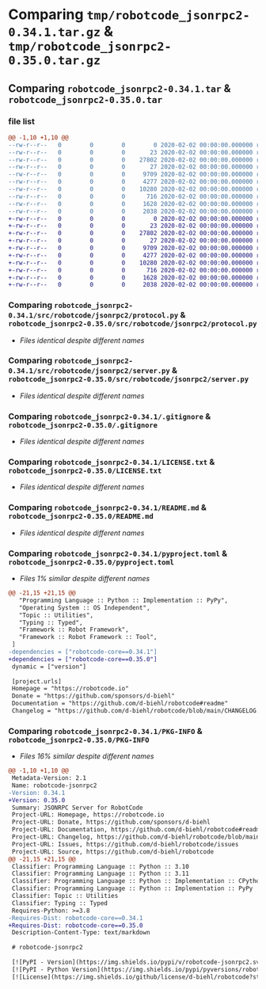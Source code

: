 # Comparing `tmp/robotcode_jsonrpc2-0.34.1.tar.gz` & `tmp/robotcode_jsonrpc2-0.35.0.tar.gz`

## Comparing `robotcode_jsonrpc2-0.34.1.tar` & `robotcode_jsonrpc2-0.35.0.tar`

### file list

```diff
@@ -1,10 +1,10 @@
--rw-r--r--   0        0        0        0 2020-02-02 00:00:00.000000 robotcode_jsonrpc2-0.34.1/src/robotcode/jsonrpc2/__init__.py
--rw-r--r--   0        0        0       23 2020-02-02 00:00:00.000000 robotcode_jsonrpc2-0.34.1/src/robotcode/jsonrpc2/__version__.py
--rw-r--r--   0        0        0    27802 2020-02-02 00:00:00.000000 robotcode_jsonrpc2-0.34.1/src/robotcode/jsonrpc2/protocol.py
--rw-r--r--   0        0        0       27 2020-02-02 00:00:00.000000 robotcode_jsonrpc2-0.34.1/src/robotcode/jsonrpc2/py.typed
--rw-r--r--   0        0        0     9709 2020-02-02 00:00:00.000000 robotcode_jsonrpc2-0.34.1/src/robotcode/jsonrpc2/server.py
--rw-r--r--   0        0        0     4277 2020-02-02 00:00:00.000000 robotcode_jsonrpc2-0.34.1/.gitignore
--rw-r--r--   0        0        0    10280 2020-02-02 00:00:00.000000 robotcode_jsonrpc2-0.34.1/LICENSE.txt
--rw-r--r--   0        0        0      716 2020-02-02 00:00:00.000000 robotcode_jsonrpc2-0.34.1/README.md
--rw-r--r--   0        0        0     1628 2020-02-02 00:00:00.000000 robotcode_jsonrpc2-0.34.1/pyproject.toml
--rw-r--r--   0        0        0     2038 2020-02-02 00:00:00.000000 robotcode_jsonrpc2-0.34.1/PKG-INFO
+-rw-r--r--   0        0        0        0 2020-02-02 00:00:00.000000 robotcode_jsonrpc2-0.35.0/src/robotcode/jsonrpc2/__init__.py
+-rw-r--r--   0        0        0       23 2020-02-02 00:00:00.000000 robotcode_jsonrpc2-0.35.0/src/robotcode/jsonrpc2/__version__.py
+-rw-r--r--   0        0        0    27802 2020-02-02 00:00:00.000000 robotcode_jsonrpc2-0.35.0/src/robotcode/jsonrpc2/protocol.py
+-rw-r--r--   0        0        0       27 2020-02-02 00:00:00.000000 robotcode_jsonrpc2-0.35.0/src/robotcode/jsonrpc2/py.typed
+-rw-r--r--   0        0        0     9709 2020-02-02 00:00:00.000000 robotcode_jsonrpc2-0.35.0/src/robotcode/jsonrpc2/server.py
+-rw-r--r--   0        0        0     4277 2020-02-02 00:00:00.000000 robotcode_jsonrpc2-0.35.0/.gitignore
+-rw-r--r--   0        0        0    10280 2020-02-02 00:00:00.000000 robotcode_jsonrpc2-0.35.0/LICENSE.txt
+-rw-r--r--   0        0        0      716 2020-02-02 00:00:00.000000 robotcode_jsonrpc2-0.35.0/README.md
+-rw-r--r--   0        0        0     1628 2020-02-02 00:00:00.000000 robotcode_jsonrpc2-0.35.0/pyproject.toml
+-rw-r--r--   0        0        0     2038 2020-02-02 00:00:00.000000 robotcode_jsonrpc2-0.35.0/PKG-INFO
```

### Comparing `robotcode_jsonrpc2-0.34.1/src/robotcode/jsonrpc2/protocol.py` & `robotcode_jsonrpc2-0.35.0/src/robotcode/jsonrpc2/protocol.py`

 * *Files identical despite different names*

### Comparing `robotcode_jsonrpc2-0.34.1/src/robotcode/jsonrpc2/server.py` & `robotcode_jsonrpc2-0.35.0/src/robotcode/jsonrpc2/server.py`

 * *Files identical despite different names*

### Comparing `robotcode_jsonrpc2-0.34.1/.gitignore` & `robotcode_jsonrpc2-0.35.0/.gitignore`

 * *Files identical despite different names*

### Comparing `robotcode_jsonrpc2-0.34.1/LICENSE.txt` & `robotcode_jsonrpc2-0.35.0/LICENSE.txt`

 * *Files identical despite different names*

### Comparing `robotcode_jsonrpc2-0.34.1/README.md` & `robotcode_jsonrpc2-0.35.0/README.md`

 * *Files identical despite different names*

### Comparing `robotcode_jsonrpc2-0.34.1/pyproject.toml` & `robotcode_jsonrpc2-0.35.0/pyproject.toml`

 * *Files 1% similar despite different names*

```diff
@@ -21,15 +21,15 @@
   "Programming Language :: Python :: Implementation :: PyPy",
   "Operating System :: OS Independent",
   "Topic :: Utilities",
   "Typing :: Typed",
   "Framework :: Robot Framework",
   "Framework :: Robot Framework :: Tool",
 ]
-dependencies = ["robotcode-core==0.34.1"]
+dependencies = ["robotcode-core==0.35.0"]
 dynamic = ["version"]
 
 [project.urls]
 Homepage = "https://robotcode.io"
 Donate = "https://github.com/sponsors/d-biehl"
 Documentation = "https://github.com/d-biehl/robotcode#readme"
 Changelog = "https://github.com/d-biehl/robotcode/blob/main/CHANGELOG.md"
```

### Comparing `robotcode_jsonrpc2-0.34.1/PKG-INFO` & `robotcode_jsonrpc2-0.35.0/PKG-INFO`

 * *Files 16% similar despite different names*

```diff
@@ -1,10 +1,10 @@
 Metadata-Version: 2.1
 Name: robotcode-jsonrpc2
-Version: 0.34.1
+Version: 0.35.0
 Summary: JSONRPC Server for RobotCode
 Project-URL: Homepage, https://robotcode.io
 Project-URL: Donate, https://github.com/sponsors/d-biehl
 Project-URL: Documentation, https://github.com/d-biehl/robotcode#readme
 Project-URL: Changelog, https://github.com/d-biehl/robotcode/blob/main/CHANGELOG.md
 Project-URL: Issues, https://github.com/d-biehl/robotcode/issues
 Project-URL: Source, https://github.com/d-biehl/robotcode
@@ -21,15 +21,15 @@
 Classifier: Programming Language :: Python :: 3.10
 Classifier: Programming Language :: Python :: 3.11
 Classifier: Programming Language :: Python :: Implementation :: CPython
 Classifier: Programming Language :: Python :: Implementation :: PyPy
 Classifier: Topic :: Utilities
 Classifier: Typing :: Typed
 Requires-Python: >=3.8
-Requires-Dist: robotcode-core==0.34.1
+Requires-Dist: robotcode-core==0.35.0
 Description-Content-Type: text/markdown
 
 # robotcode-jsonrpc2
 
 [![PyPI - Version](https://img.shields.io/pypi/v/robotcode-jsonrpc2.svg)](https://pypi.org/project/robotcode-jsonrpc2)
 [![PyPI - Python Version](https://img.shields.io/pypi/pyversions/robotcode-jsonrpc2.svg)](https://pypi.org/project/robotcode-jsonrpc2)
 [![License](https://img.shields.io/github/license/d-biehl/robotcode?style=flat&logo=apache)](https://github.com/d-biehl/robotcode/blob/master/LICENSE.txt)
```

